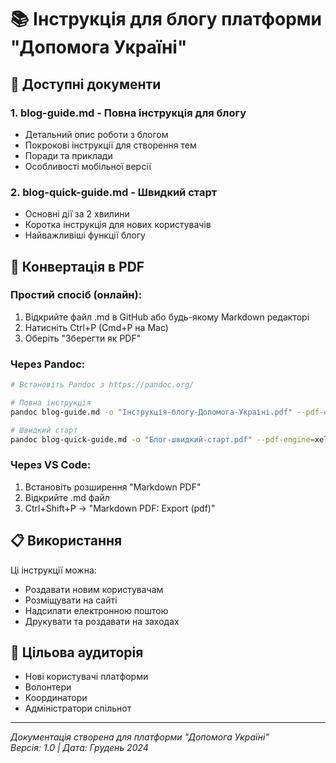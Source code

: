 # 📚 Інструкція для блогу платформи "Допомога Україні"

## 📄 Доступні документи

### 1. **blog-guide.md** - Повна інструкція для блогу
- Детальний опис роботи з блогом
- Покрокові інструкції для створення тем
- Поради та приклади
- Особливості мобільної версії

### 2. **blog-quick-guide.md** - Швидкий старт
- Основні дії за 2 хвилини
- Коротка інструкція для нових користувачів
- Найважливіші функції блогу

## 🔄 Конвертація в PDF

### Простий спосіб (онлайн):
1. Відкрийте файл .md в GitHub або будь-якому Markdown редакторі
2. Натисніть Ctrl+P (Cmd+P на Mac)
3. Оберіть "Зберегти як PDF"

### Через Pandoc:
```bash
# Встановіть Pandoc з https://pandoc.org/

# Повна інструкція
pandoc blog-guide.md -o "Інструкція-блогу-Допомога-Україні.pdf" --pdf-engine=xelatex -V mainfont="Arial" -V geometry:margin=2cm

# Швидкий старт
pandoc blog-quick-guide.md -o "Блог-швидкий-старт.pdf" --pdf-engine=xelatex -V mainfont="Arial" -V geometry:margin=2cm
```

### Через VS Code:
1. Встановіть розширення "Markdown PDF"
2. Відкрийте .md файл
3. Ctrl+Shift+P → "Markdown PDF: Export (pdf)"

## 📋 Використання

Ці інструкції можна:
- Роздавати новим користувачам
- Розміщувати на сайті
- Надсилати електронною поштою
- Друкувати та роздавати на заходах

## 🎯 Цільова аудиторія

- Нові користувачі платформи
- Волонтери
- Координатори
- Адміністратори спільнот

---

*Документація створена для платформи "Допомога Україні"*  
*Версія: 1.0 | Дата: Грудень 2024* 